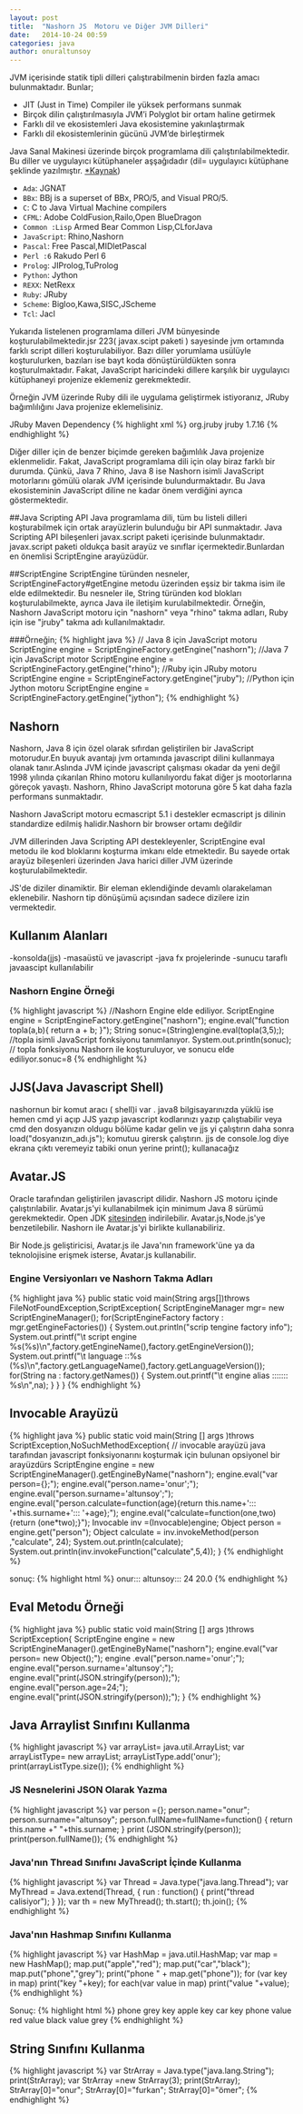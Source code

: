 ```yaml
---
layout: post
title:  "Nashorn JS  Motoru ve Diğer JVM Dilleri"
date:   2014-10-24 00:59
categories: java
author: onuraltunsoy
---
```


JVM içerisinde statik tipli dilleri çalıştırabilmenin birden fazla amacı bulunmaktadır. Bunlar;

* JIT (Just in Time) Compiler ile yüksek performans sunmak
* Birçok dilin çalıştırılmasıyla JVM’i Polyglot bir ortam haline getirmek
* Farklı dil ve ekosistemleri Java ekosistemine yakınlaştırmak
* Farklı dil ekosistemlerinin gücünü JVM’de birleştirmek

Java Sanal Makinesi üzerinde birçok programlama dili çalıştırılabilmektedir. Bu diller   ve   uygulayıcı kütüphaneler aşşağıdadır (dil= uygulayıcı  kütüphane şeklinde yazılmıştır. [*Kaynak](http://en.wikipedia.org/wiki/List_of_JVM_languages))

* `Ada`: JGNAT
* `BBx`: BBj is a superset of BBx, PRO/5, and Visual PRO/5.
* `C`: C to Java Virtual Machine compilers
* `CFML`: Adobe ColdFusion,Railo,Open BlueDragon
* `Common :Lisp` Armed Bear Common Lisp,CLforJava
* `JavaScript`: Rhino,Nashorn
* `Pascal`: Free Pascal,MIDletPascal
* `Perl :6` Rakudo Perl 6
* `Prolog`: JIProlog,TuProlog
* `Python`: Jython
* `REXX`: NetRexx
* `Ruby`: JRuby
* `Scheme`: Bigloo,Kawa,SISC,JScheme
* `Tcl`: Jacl


Yukarıda  listelenen programlama dilleri JVM bünyesinde koşturulabilmektedir.jsr 223( javax.scipt  paketi )  sayesinde jvm ortamında farklı  script dilleri koşturulabiliyor. Bazı diller yorumlama usülüyle koşturulurken, bazıları ise bayt koda dönüştürüldükten sonra koşturulmaktadır. Fakat, JavaScript haricindeki dillere karşılık bir uygulayıcı kütüphaneyi projenize eklemeniz gerekmektedir.

Örneğin JVM üzerinde Ruby dili ile uygulama geliştirmek istiyoranız, JRuby bağımlılığını Java projenize eklemelisiniz.

JRuby Maven Dependency
{% highlight xml %} 
<dependency>
<groupId>org.jruby</groupId>
<artifactId>jruby</artifactId>
<version>1.7.16</version>
</dependency> 
{% endhighlight %}

Diğer  diller için de benzer biçimde gereken bağımlılık Java projenize eklenmelidir.
Fakat, JavaScript programlama dili için olay biraz farklı bir durumda. Çünkü, Java 7 Rhino, Java 8 ise Nashorn isimli JavaScript motorlarını gömülü olarak JVM içerisinde bulundurmaktadır. Bu Java ekosisteminin JavaScript diline ne kadar önem verdiğini ayrıca göstermektedir.

##Java Scripting API
Java programlama dili, tüm bu listeli dilleri koşturabilmek için ortak arayüzlerin bulunduğu bir API sunmaktadır. Java Scripting API bileşenleri javax.script paketi içerisinde bulunmaktadır.
javax.script paketi oldukça basit arayüz ve sınıflar içermektedir.Bunlardan en önemlisi ScriptEngine arayüzüdür.

##ScriptEngine
ScriptEngine türünden nesneler, ScriptEngineFactory#getEngine metodu üzerinden eşsiz bir takma isim ile elde edilmektedir. Bu nesneler ile, String türünden kod blokları koşturulabilmekte, ayrıca Java ile iletişim kurulabilmektedir. Örneğin, Nashorn JavaScript motoru için "nashorn" veya "rhino" takma adları, Ruby için ise "jruby" takma adı kullanılmaktadır.

###Örneğin;
{% highlight java %} 
// Java 8 için JavaScript motoru
ScriptEngine engine = ScriptEngineFactory.getEngine("nashorn");
//Java 7 için JavaScript motor
ScriptEngine engine = ScriptEngineFactory.getEngine("rhino"); 
//Ruby için JRuby motoru
ScriptEngine engine = ScriptEngineFactory.getEngine("jruby"); 
//Python için Jython motoru
ScriptEngine engine = ScriptEngineFactory.getEngine("jython");
{% endhighlight %}

## Nashorn

Nashorn, Java 8 için özel olarak sıfırdan geliştirilen bir JavaScript motorudur.En buyuk avantajı jvm  ortamında  javascript dilini kullanmaya  olanak tanır.Aslında JVM içinde javascript çalışması okadar da yeni değil 1998 yılında  çıkarılan Rhino motoru  kullanılıyordu fakat  diğer js mootorlarına  göreçok yavaştı. Nashorn, Rhino JavaScript motoruna göre 5 kat daha fazla performans sunmaktadır.

Nashorn JavaScript motoru ecmascript 5.1 i destekler ecmascript  js dilinin standardize edilmiş halidir.Nashorn  bir browser  ortamı  değildir

JVM dillerinden Java Scripting API destekleyenler, ScriptEngine eval metodu ile kod bloklarını koşturma imkanı elde etmektedir. Bu sayede ortak arayüz bileşenleri üzerinden Java harici diller JVM üzerinde koşturulabilmektedir.

JS'de diziler dinamiktir. Bir eleman eklendiğinde devamlı olarakelaman eklenebilir. Nashorn tip dönüşümü açısından sadece  dizilere  izin vermektedir.
## Kullanım Alanları
-konsolda(jjs)
-masaüstü ve  javascript
-java fx projelerinde
-sunucu taraflı  javaascipt
kullanılabilir

### Nashorn Engine Örneği
{% highlight javascript %}
//Nashorn Engine elde ediliyor.
ScriptEngine engine = ScriptEngineFactory.getEngine("nashorn");
engine.eval("function topla(a,b){ return a + b; }");
String sonuc=(String)engine.eval(topla(3,5);); //topla isimli JavaScript fonksiyonu tanımlanıyor.
System.out.println(sonuc); // topla fonksiyonu Nashorn ile koşturuluyor, ve sonucu elde ediliyor.sonuc=8
{% endhighlight %}

## JJS(Java Javascript Shell)
nashornun  bir komut aracı ( shell)i var . java8 bilgisayarınızda yüklü ise hemen cmd yi açıp JJS yazıp  javascript kodlarınızı  yazıp çalıştıabilir veya cmd den  dosyanızın oldugu bölüme kadar  gelin ve  jjs yi çalıştırın daha sonra load("dosyanızın_adı.js"); komutuu girersk çalıştırın. jjs  de  console.log  diye ekrana  çıktı veremeyiz tabiki  onun  yerine  print(); kullanacağız

## Avatar.JS

Oracle  tarafından geliştirilen javascript dilidir. Nashorn JS motoru içinde çalıştırılabilir. Avatar.js'yi kullanabilmek için minimum Java 8  sürümü gerekmektedir. Open JDK  [sitesinden](https://avatar.java.net) indirilebilir. Avatar.js,Node.js'ye benzetilebilir. Nashorn ile  Avatar.js'yi birlikte kullanabiliriz.

Bir Node.js  geliştiricisi, Avatar.js ile Java'nın framework'üne ya da teknolojisine erişmek  isterse,  Avatar.js kullanabilir. 

###  Engine Versiyonları ve Nashorn Takma Adları
{% highlight java %}
public  static  void main(String  args[])throws FileNotFoundException,ScriptException{
ScriptEngineManager  mgr= new ScriptEngineManager();
for(ScriptEngineFactory  factory : mgr.getEngineFactories()) {
  System.out.println("scrip tengine factory info");
  System.out.printf("\t script engine %s(%s)\n",factory.getEngineName(),factory.getEngineVersion());
  System.out.printf("\t language ::%s (%s)\n",factory.getLanguageName(),factory.getLanguageVersion());
  for(String na : factory.getNames()) {
      System.out.printf("\t engine  alias ::::::: %s\n",na);
  }
}
}
{% endhighlight  %}

## Invocable Arayüzü
{% highlight java %}
public  static  void  main(String [] args )throws ScriptException,NoSuchMethodException{
// invocable arayüzü java tarafından  javascript fonksiyonarını koşturmak için  bulunan  opsiyonel  bir arayüzdürs
ScriptEngine engine = new ScriptEngineManager().getEngineByName("nashorn");
engine.eval("var  person={};");
engine.eval("person.name='onur';");
engine.eval("person.surname='altunsoy';");
engine.eval("person.calculate=function(age){return  this.name+'::: '+this.surname+'::: '+age};");
engine.eval("calculate=function(one,two){return (one*two);}");
Invocable inv =(Invocable)engine;
Object person = engine.get("person");
Object  calculate =  inv.invokeMethod(person ,"calculate", 24);
System.out.println(calculate);
System.out.println(inv.invokeFunction("calculate",5,4));
}
{% endhighlight  %}

sonuç:
{% highlight html %}
onur::: altunsoy::: 24
20.0
{% endhighlight  %}

## Eval Metodu Örneği
{% highlight java %}
public  static  void  main(String [] args )throws ScriptException{
ScriptEngine engine = new ScriptEngineManager().getEngineByName("nashorn");
engine.eval("var person= new  Object();");
engine .eval("person.name='onur';");
engine.eval("person.surname='altunsoy';");
engine.eval("print(JSON.stringify(person));");
engine.eval("person.age=24;");
engine.eval("print(JSON.stringify(person));");
}
{% endhighlight %}

## Java Arraylist Sınıfını Kullanma

{% highlight javascript %}
var  arrayList= java.util.ArrayList;
var  arrayListType= new  arrayList;
arrayListType.add('onur');
print(arrayListType.size());
{% endhighlight %}

### JS Nesnelerini JSON Olarak Yazma
{% highlight javascript %}
var  person ={};
person.name="onur";
person.surname="altunsoy";
person.fullName=fullName=function() {
return this.name +"  "+this.surname;
}
print (JSON.stringify(person));
print(person.fullName());
{% endhighlight %}

### Java'nın Thread Sınıfını JavaScript İçinde Kullanma
{% highlight javascript %}
var Thread = Java.type("java.lang.Thread");
var MyThread = Java.extend(Thread, {
run : function() {
print("thread calisiyor");
}
});
var th = new MyThread();
th.start();
th.join();
{% endhighlight %}

### Java'nın Hashmap Sınıfını Kullanma

{% highlight javascript %}
var HashMap = java.util.HashMap;
var map = new HashMap();
map.put("apple","red");
map.put("car","black");
map.put("phone","grey");
print("phone " + map.get("phone"));
for (var  key  in map) print("key  "+key);
for each(var value in map) print("value  "+value);
{% endhighlight  %}

Sonuç:
{% highlight html %}
phone  grey
key  apple
key  car
key  phone
value  red
value  black
value  grey
{% endhighlight %}

## String Sınıfını Kullanma

{% highlight javascript %}
var StrArray = Java.type("java.lang.String");
print(StrArray);
var  StrArray  =new  StrArray(3);
print(StrArray);
StrArray[0]="onur";
StrArray[0]="furkan";
StrArray[0]="ömer";
{% endhighlight  %}
